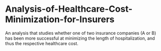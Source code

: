 # Analysis-of-Healthcare-Cost-Minimization-for-Insurers
An analysis that studies whether one of two insurance companies (A or B) has been more successful at minimizing the length of hospitalization, and thus the respective healthcare cost.

